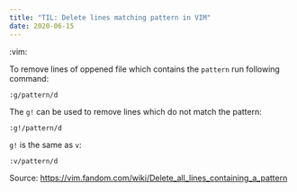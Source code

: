 ```yaml
---
title: "TIL: Delete lines matching pattern in VIM"
date: 2020-06-15
---
```


:vim:

To remove lines of oppened file which contains the `pattern` run following
command:

```
:g/pattern/d
```

The `g!` can be used to remove lines which do not match the pattern:

```
:g!/pattern/d
```

`g!` is the same as `v`:

```
:v/pattern/d
```

Source: https://vim.fandom.com/wiki/Delete_all_lines_containing_a_pattern
